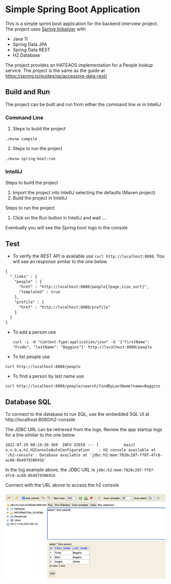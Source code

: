 # Simple Spring Boot Application
This is a simple sprint boot application for the backend interview project. The project uses [Spring Initializer](https://start.spring.io/#!type=maven-project&language=java&platformVersion=2.7.2&packaging=jar&jvmVersion=11&groupId=com.example&artifactId=demo&name=demo&description=Demo%20project%20for%20Spring%20Boot&packageName=com.example.demo&dependencies=data-rest,data-jpa,h2) with

- Java 11
- Spring Data JPA
- Spring Data REST
- H2 Database

The project provides an HATEAOS implementation for a People lookup service.
The project is the same as the guide at https://spring.io/guides/gs/accessing-data-rest/
## Build and Run
The project can be built and run from either the command line or in IntelliJ

### Command Line
1. Steps to build the project

`./mvnw compile`

2. Steps to run the project

`./mvnw spring-boot:run`


### IntelliJ
Steps to build the project
1. Import the project into IntelliJ selecting the defaults (Maven project)
2. Build the project in IntelliJ

Steps to run the project
1. Click on the Run button in IntelliJ and wait ...

Eventually you will see the Spring boot logo in the console

## Test
- To verify the REST API is available use
`curl http://localhost:8080`. You will see an response similar to the one below
```
{
  "_links" : {
    "people" : {
      "href" : "http://localhost:8080/people{?page,size,sort}",
      "templated" : true
    },
    "profile" : {
      "href" : "http://localhost:8080/profile"
    }
  }
}
```
- To add a person use 
  ```
  curl -i -H "Content-Type:application/json" -d '{"firstName": "Frodo", "lastName": "Baggins"}' http://localhost:8080/people
  ```
- To list people use
```
curl http://localhost:8080/people
```
- To find a person by last name use
```
curl http://localhost:8080/people/search/findByLastName?name=Baggins
```

## Database SQL
To connect to the database to run SQL, use the embedded SQL UI at http://localhost:8080/h2-console

The JDBC URL can be retrieved from the logs. Review the app startup logs for a line similar to the one below
```
2022-07-29 08:19:39.369  INFO 32659 --- [           main] o.s.b.a.h2.H2ConsoleAutoConfiguration    : H2 console available at '/h2-console'. Database available at 'jdbc:h2:mem:7020c287-ff87-47c6-ac88-0b497938691b'
```
In the log example above, the JDBC URL is `jdbc:h2:mem:7020c287-ff87-47c6-ac88-0b497938691b`

Connect with the URL above to access the h2 console

![H2 Console](./h2-console.png)